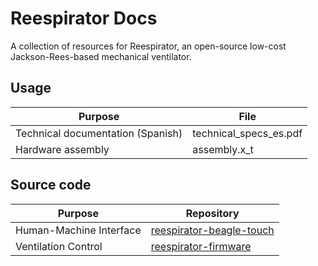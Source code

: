 # Reespirator Docs

A collection of resources for Reespirator, an open-source low-cost Jackson-Rees-based mechanical ventilator.

## Usage

|              Purpose              |          File          |
| --------------------------------- | ---------------------- |
| Technical documentation (Spanish) | technical_specs_es.pdf |
| Hardware assembly                 | assembly.x_t           |

## Source code

|              Purpose              |          Repository          |
| --------------------------------- | ---------------------- |
| Human-Machine Interface | [reespirator-beagle-touch](https://gitlab.com/reesistencia/reespirator) |
| Ventilation Control                 | [reespirator-firmware](https://gitlab.com/reesistencia/reespirator)           |
